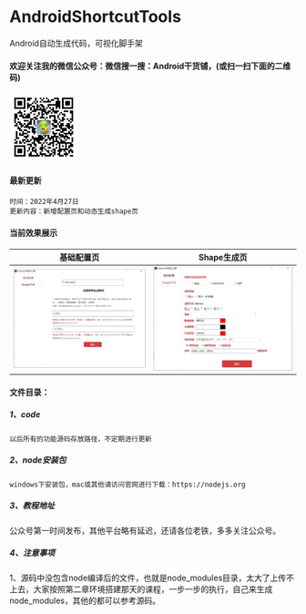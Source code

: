 # AndroidShortcutTools
Android自动生成代码，可视化脚手架
#### 欢迎关注我的微信公众号：微信搜一搜：Android干货铺，(或扫一扫下面的二维码)<br/>
<img src="image/abner.jpg" width="120" height="120" alt="微信公众号"/><br/>

#### 最新更新
```
时间：2022年4月27日
更新内容：新增配置页和动态生成shape页
```
#### 当前效果展示
|  基础配置页  |  Shape生成页  |
|  ----  |  ----  |
|  <img src="image/tool_0.jpg" width="400"  alt="基础配置页"/>  |  <img src="image/tool_1.jpg" width="400"  alt="Shape生成页"/>  |


#### 文件目录：
##### 1、code
```
以后所有的功能源码存放路径，不定期进行更新

```

##### 2、node安装包
```
windows下安装包，mac或其他请访问官网进行下载：https://nodejs.org

```

##### 3、教程地址

公众号第一时间发布，其他平台略有延迟，还请各位老铁，多多关注公众号。

##### 4、注意事项

1、源码中没包含node编译后的文件，也就是node_modules目录，太大了上传不上去，大家按照第二章环境搭建那天的课程，一步一步的执行，自己来生成node_modules，其他的都可以参考源码。




